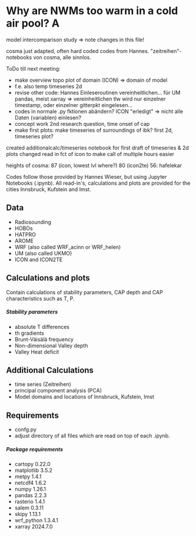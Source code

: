 # Why are NWMs too warm in a cold air pool? A
model intercomparison study
=> note changes in this file!

cosma just adapted, often hard coded codes from Hannes. "zeitreihen"-notebooks von cosma, alle sinnlos.

ToDo till next meeting:
- make overview topo plot of domain (ICON) => domain of model
- f.e. also temp timeseries 2d 
- revise other code: Hannes Einleseroutinen vereinheitlichen... für UM pandas, meist xarray => vereinheitlichen tlw wird nur einzelner timestamp, oder einzelner gitterpkt eingelesen...
- codes in normale .py fktionen abändern? ICON "erledigt" => nicht alle Daten (variablen) einlesen?
- concept work 2nd research question, time onset of cap
- make first plots: make timeseries of surroundings of ibk? first 2d, timeseries plot?

created additionalcalc/timeseries notebook for first draft of timeseries & 2d plots
changed read in fct of icon to make call of multiple hours easier 


heights of cosma: 
87 (icon, lowest lvl where?)
80 (icon2te)
56: hafelekar


Codes follow those provided by Hannes Wieser, but using Jupyter Notebooks (.ipynb).
All read-in's, calculations and plots are provided for the cities Innsbruck, Kufstein and Imst.

## Data

* Radiosounding
* HOBOs
* HATPRO
* AROME
* WRF (also called WRF_acinn or WRF_helen)
* UM (also called UKMO)
* ICON and ICON2TE


## Calculations and plots

Contain calculations of stability parameters, CAP depth and CAP characteristics such as T, P.

##### Stability parameters

* absolute T differences
* th gradients
* Brunt-Väisälä frequency
* Non-dimensional Valley depth
* Valley Heat deficit


## Additional Calculations

* time series (Zeitreihen)
* principal component analysis (PCA)
* Model domains and locations of Innsbruck, Kufstein, Imst


## Requirements

* confg.py
* adjust directory of all files which are read on top of each .ipynb.

##### Package requirements

* cartopy 0.22.0
* matplotlib 3.5.2
* metpy 1.4.1
* netcdf4 1.6.2
* numpy 1.26.1
* pandas 2.2.3
* rasterio 1.4.1
* salem 0.3.11
* skipy 1.13.1
* wrf_python 1.3.4.1
* xarray 2024.7.0



